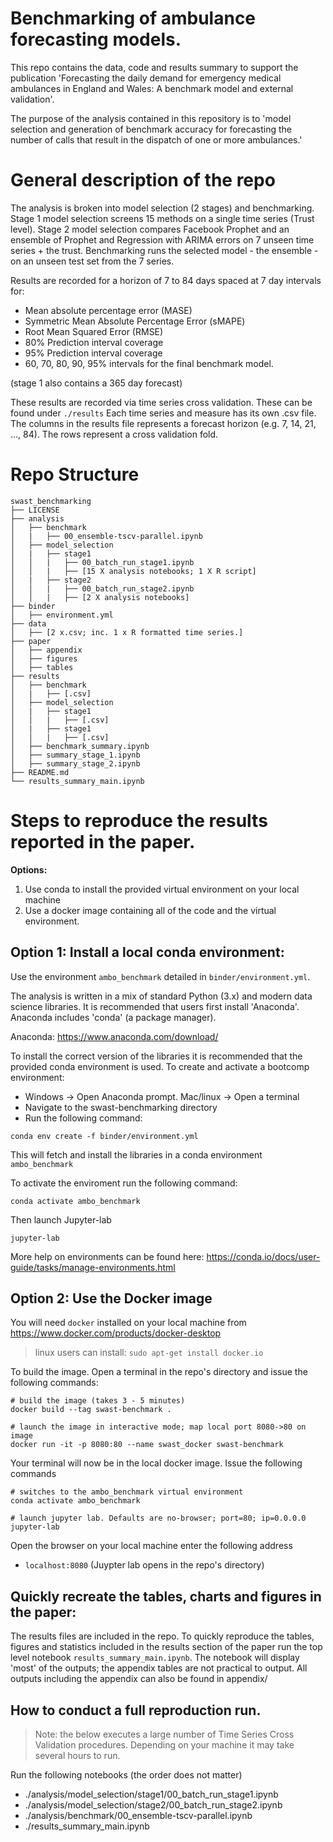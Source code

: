 # Benchmarking of ambulance forecasting models.

This repo contains the data, code and results summary to support the publication 'Forecasting the daily demand for emergency medical ambulances in England and Wales: A benchmark model and external validation'.

The purpose of the analysis contained in this repository is to 'model selection and generation of benchmark accuracy for forecasting the number of calls that result in the dispatch of one or more ambulances.'

# General description of the repo

The analysis is broken into model selection (2 stages) and benchmarking.  Stage 1 model selection screens 15 methods on a single time series (Trust level).  Stage 2 model selection compares Facebook Prophet and an ensemble of Prophet and Regression with ARIMA errors on 7 unseen time series + the trust.  Benchmarking runs the selected model - the ensemble - on an unseen test set from the 7 series.

Results are recorded for a horizon of 7 to 84 days spaced at 7 day intervals for:
* Mean absolute percentage error (MASE) 
* Symmetric Mean Absolute Percentage Error (sMAPE)
* Root Mean Squared Error (RMSE)
* 80% Prediction interval coverage
* 95% Prediction interval coverage
* 60, 70, 80, 90, 95% intervals for the final benchmark model.

(stage 1 also contains a 365 day forecast)

These results are recorded via time series cross validation.  These can be found under `./results` Each time series and measure has its own .csv file.  The columns in the results file represents a forecast horizon (e.g. 7, 14, 21, ..., 84).  The rows represent a cross validation fold. 

# Repo Structure

```
swast_benchmarking
├── LICENSE
├── analysis
│   ├── benchmark
│   |   ├── 00_ensemble-tscv-parallel.ipynb
│   ├── model_selection
│   |   ├── stage1
│   │   |   ├── 00_batch_run_stage1.ipynb
│   │   |   ├── [15 X analysis notebooks; 1 X R script]
│   |   ├── stage2
│   │   |   ├── 00_batch_run_stage2.ipynb
│   │   |   ├── [2 X analysis notebooks]
├── binder
│   ├── environment.yml
├── data
│   ├── [2 x.csv; inc. 1 x R formatted time series.]
├── paper
│   ├── appendix
│   ├── figures
│   ├── tables
├── results
│   ├── benchmark
│   |   ├── [.csv]
│   ├── model_selection
│   |   ├── stage1
│   │   |   ├── [.csv]
│   |   ├── stage1
│   │   |   ├── [.csv]
│   ├── benchmark_summary.ipynb
│   ├── summary_stage_1.ipynb
│   ├── summary_stage_2.ipynb
├── README.md
└── results_summary_main.ipynb
```

# Steps to reproduce the results reported in the paper.

**Options:**
1. Use conda to install the provided virtual environment on your local machine
2. Use a docker image containing all of the code and the virtual environment.
 
## Option 1: Install a local conda environment:

Use the environment `ambo_benchmark` detailed in `binder/environment.yml`. 

The analysis is written in a mix of standard Python (3.x) and modern data science libraries. It is recommended that users first install 'Anaconda'. Anaconda includes 'conda' (a package manager).

Anaconda: https://www.anaconda.com/download/

To install the correct version of the libraries it is recommended that the provided conda environment is used. To create and activate a bootcomp environment:

* Windows -> Open Anaconda prompt. Mac/linux -> Open a terminal
* Navigate to the swast-benchmarking directory
* Run the following command: 

```    
conda env create -f binder/environment.yml
```
This will fetch and install the libraries in a conda environment `ambo_benchmark`

To activate the enviroment run the following command: 

```
conda activate ambo_benchmark
```

Then launch Jupyter-lab

```
jupyter-lab 
```

More help on environments can be found here: https://conda.io/docs/user-guide/tasks/manage-environments.html


## Option 2: Use the Docker image

You will need `docker` installed on your local machine from https://www.docker.com/products/docker-desktop

> linux users can install: `sudo apt-get install docker.io`

To build the image.  Open a terminal in the repo's directory and issue the following commands:

```
# build the image (takes 3 - 5 minutes)
docker build --tag swast-benchmark .

# launch the image in interactive mode; map local port 8080->80 on image
docker run -it -p 8080:80 --name swast_docker swast-benchmark

```  

Your terminal will now be in the local docker image.  Issue the following commands

```
# switches to the ambo_benchmark virtual environment
conda activate ambo_benchmark 

# launch jupyter lab. Defaults are no-browser; port=80; ip=0.0.0.0
jupyter-lab
```
Open the browser on your local machine enter the following address

* `localhost:8080` (Juypter lab opens in the repo's directory)

## Quickly recreate the tables, charts and figures in the paper:

The results files are included in the repo.  To quickly reproduce the tables, figures and statistics included in the results section of the paper run the top level notebook `results_summary_main.ipynb`.  The notebook will display 'most' of the outputs; the appendix tables are not practical to output.  All outputs including the appendix can also be found in appendix/

## How to conduct a full reproduction run.

> Note: the below executes a large number of Time Series Cross Validation procedures.  Depending on your machine it may take several hours to run.

Run the following notebooks (the order does not matter)

* ./analysis/model_selection/stage1/00_batch_run_stage1.ipynb
* ./analysis/model_selection/stage2/00_batch_run_stage2.ipynb
* ./analysis/benchmark/00_ensemble-tscv-parallel.ipynb
* ./results_summary_main.ipynb



